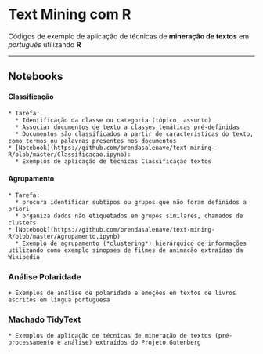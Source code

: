 # Text Mining com R

Códigos de exemplo de aplicação de técnicas de **mineração de textos** em *português* utilizando **R**

---

## Notebooks
#### Classificação
    * Tarefa:
      * Identificação da classe ou categoria (tópico, assunto)
      * Associar documentos de texto a classes temáticas pré-definidas
      * Documentos são classificados a partir de características do texto, como termos ou palavras presentes nos documentos
    * [Notebook](https://github.com/brendasalenave/text-mining-R/blob/master/Classificacao.ipynb):
      * Exemplos de aplicação de técnicas Classificação textos
      
      
####  Agrupamento
    * Tarefa:
      * procura identificar subtipos ou grupos que não foram definidos a priori
      * organiza dados não etiquetados em grupos similares, chamados de clusters
    * [Notebook](https://github.com/brendasalenave/text-mining-R/blob/master/Agrupamento.ipynb)
      * Exemplo de agrupamento (*clustering*) hierárquico de informações utilizando como exemplo sinopses de filmes de animação extraídas da Wikipedia
  

 ### Análise Polaridade
    + Exemplos de análise de polaridade e emoções em textos de livros escritos em língua portuguesa



 ### Machado TidyText
    * Exemplos de aplicação de técnicas de mineração de textos (pré-processamento e análise) extraídos do Projeto Gutenberg
